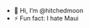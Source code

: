 - 👋 Hi, I’m @hitchedmoon
- ⚡ Fun fact: I hate Maui

<!---
hitchedmoon/hitchedmoon is a ✨ special ✨ repository because its `README.md` (this file) appears on your GitHub profile.
You can click the Preview link to take a look at your changes.
--->
